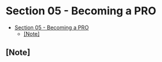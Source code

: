 # Section 05 - Becoming a PRO

- [Section 05 - Becoming a PRO](#Section-05---Becoming-a-PRO)
  - [[Note]](#Note)

## [Note]